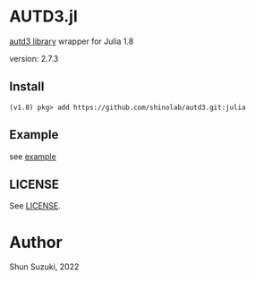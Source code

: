 # AUTD3.jl

[autd3 library](https://github.com/shinolab/autd3) wrapper for Julia 1.8

version: 2.7.3

## Install

```
(v1.8) pkg> add https://github.com/shinolab/autd3.git:julia
```

## Example

see [example](./example)

## LICENSE

See [LICENSE](https://github.com/shinolab/autd3/blob/master/LICENSE).

# Author

Shun Suzuki, 2022

